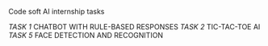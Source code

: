 Code soft AI internship tasks













*TASK 1*
CHATBOT WITH RULE-BASED RESPONSES
*TASK 2*
TIC-TAC-TOE AI
*TASK 5*
FACE DETECTION AND RECOGNITION

